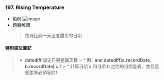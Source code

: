 ### 197. Rising Temperature
* 範例
![image](https://github.com/Ricky7737/LeetCodeSQLPractise/assets/58324475/cba62f97-a56a-43a7-93f1-f6cd507a532e)
* 題目解讀
  > 找尋比前一天溫度還高的日期

#### 特別語法筆記
  > * **datediff** 設定日期差異天數
    > * 例 : **and datediff(a.recordDate, b.recordDate) = 1**
    > * 計算日期 a 和日期 b 之間的日期差異，並且這個差異必須等於1
